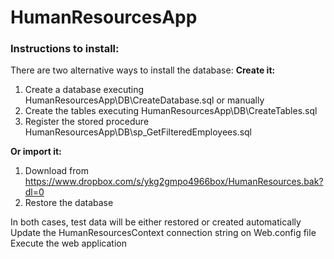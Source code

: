 # HumanResourcesApp

  ### Instructions to install:
  
  There are two alternative ways to install the database:
  **Create it:**
  1. Create a database executing HumanResourcesApp\DB\CreateDatabase.sql or manually
  2. Create the tables executing HumanResourcesApp\DB\CreateTables.sql
  3. Register the stored procedure HumanResourcesApp\DB\sp_GetFilteredEmployees.sql
  
  **Or import it:**
  1. Download from https://www.dropbox.com/s/ykg2gmpo4966box/HumanResources.bak?dl=0
  2. Restore the database
  
  In both cases, test data will be either restored or created automatically
  Update the HumanResourcesContext connection string on Web.config file
  Execute the web application